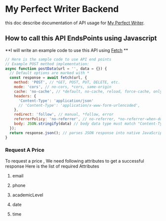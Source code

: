 # My Perfect Writer Backend

this doc describe documentation of API usage for [My Perfect Writer](https://www.myperfectwriter.net/).

## How to call this API EndsPoints using Javascript

**I will write an example code to use this API using [Fetch](https://developer.mozilla.org/en-US/docs/Web/API/Fetch_API/Using_Fetch) **

```javascript
// Here is the sample code to use API end points
// Example POST method implementation:
async function postData(url = '', data = {}) {
  // Default options are marked with *
  const response = await fetch(url, {
    method: 'POST', // *GET, POST, PUT, DELETE, etc.
    mode: 'cors', // no-cors, *cors, same-origin
    cache: 'no-cache', // *default, no-cache, reload, force-cache, only-if-cached
    headers: {
      'Content-Type': 'application/json'
      // 'Content-Type': 'application/x-www-form-urlencoded',
    },
    redirect: 'follow', // manual, *follow, error
    referrerPolicy: 'no-referrer', // no-referrer, *no-referrer-when-downgrade, origin, origin-when-cross-origin, same-origin, strict-origin, strict-origin-when-cross-origin, unsafe-url
    body: JSON.stringify(data) // body data type must match "Content-Type" header
  });
  return response.json(); // parses JSON response into native JavaScript objects
}

```

### Request A Price

To request a price , We need following attributes to get a successful response 
Here is the list of required Attributes

1. email

2. phone

3. academicLevel

4. date

5. time

